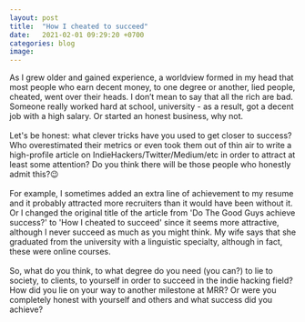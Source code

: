 ```yaml
---
layout: post
title:  "How I cheated to succeed"
date:   2021-02-01 09:29:20 +0700
categories: blog
image: 
---
```

As I grew older and gained experience, a worldview formed in my head that most people who earn decent money, to one degree or another, lied people, cheated, went over their heads. I don’t mean to say that all the rich are bad. Someone really worked hard at school, university - as a result, got a decent job with a high salary. Or started an honest business, why not.<br />
<br />
Let's be honest: what clever tricks have you used to get closer to success? Who overestimated their metrics or even took them out of thin air to write a high-profile article on IndieHackers/Twitter/Medium/etc in order to attract at least some attention? Do you think there will be those people who honestly admit this?😉<br />
<br />
For example, I sometimes added an extra line of achievement to my resume and it probably attracted more recruiters than it would have been without it. Or I changed the original title of the article from 'Do The Good Guys achieve success?' to 'How I cheated to succeed' since it seems more attractive, although I never succeed as much as you might think. My wife says that she graduated from the university with a linguistic specialty, although in fact, these were online courses.<br />
<br />
So, what do you think, to what degree do you need (you can?) to lie to society, to clients, to yourself in order to succeed in the indie hacking field? How did you lie on your way to another milestone at MRR? Or were you completely honest with yourself and others and what success did you achieve?